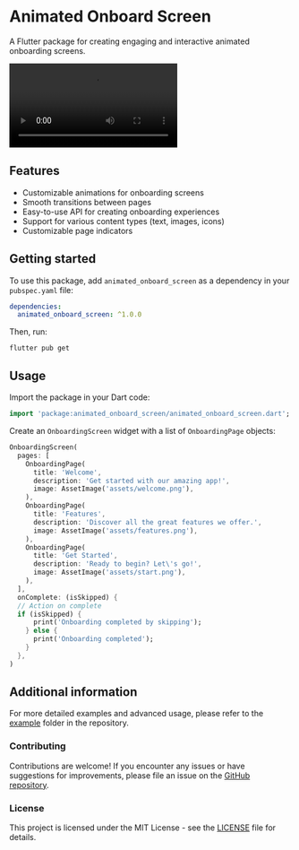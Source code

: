 # Animated Onboard Screen

A Flutter package for creating engaging and interactive animated onboarding screens.

![Demo Video](https://github.com/risfat/animated_onboarding_screen/raw/refs/heads/master/demo/demo.mp4)

## Features

- Customizable animations for onboarding screens
- Smooth transitions between pages
- Easy-to-use API for creating onboarding experiences
- Support for various content types (text, images, icons)
- Customizable page indicators

## Getting started

To use this package, add `animated_onboard_screen` as a dependency in your `pubspec.yaml` file:

```yaml
dependencies:
  animated_onboard_screen: ^1.0.0
```

Then, run:

```
flutter pub get
```

## Usage

Import the package in your Dart code:

```dart
import 'package:animated_onboard_screen/animated_onboard_screen.dart';
```

Create an `OnboardingScreen` widget with a list of `OnboardingPage` objects:

```dart
OnboardingScreen(
  pages: [
    OnboardingPage(
      title: 'Welcome',
      description: 'Get started with our amazing app!',
      image: AssetImage('assets/welcome.png'),
    ),
    OnboardingPage(
      title: 'Features',
      description: 'Discover all the great features we offer.',
      image: AssetImage('assets/features.png'),
    ),
    OnboardingPage(
      title: 'Get Started',
      description: 'Ready to begin? Let\'s go!',
      image: AssetImage('assets/start.png'),
    ),
  ],
  onComplete: (isSkipped) {
  // Action on complete
  if (isSkipped) {
      print('Onboarding completed by skipping');
    } else {
      print('Onboarding completed');
    }
  },
)
```

## Additional information

For more detailed examples and advanced usage, please refer to the [example](https://github.com/risfat/animated_onboard_screen/tree/master/example) folder in the repository.

### Contributing

Contributions are welcome! If you encounter any issues or have suggestions for improvements, please file an issue on the [GitHub repository](https://github.com/risfat/animated_onboard_screen/issues).

### License

This project is licensed under the MIT License - see the [LICENSE](LICENSE) file for details.
